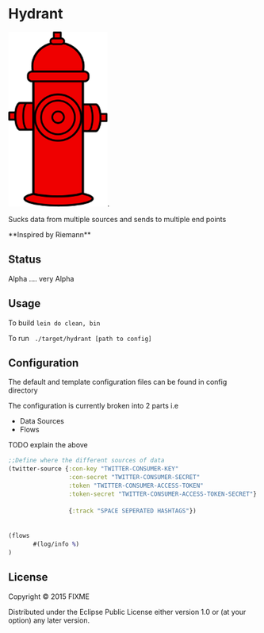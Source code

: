 # Hydrant

![Hydrant](doc/hydrant.png).

Sucks data from multiple sources and sends to multiple end points

\*\*Inspired by Riemann\*\*

## Status
Alpha .... very Alpha

## Usage

To build ``lein do clean, bin``

To run `` ./target/hydrant [path to config]``

## Configuration

The default and template configuration files can be found in config directory

The configuration is currently broken into 2 parts i.e

- Data Sources
- Flows

TODO explain the above 

```clojure
;;Define where the different sources of data
(twitter-source {:con-key "TWITTER-CONSUMER-KEY"
                 :con-secret "TWITTER-CONSUMER-SECRET"
                 :token "TWITTER-CONSUMER-ACCESS-TOKEN"
                 :token-secret "TWITTER-CONSUMER-ACCESS-TOKEN-SECRET"}

                 {:track "SPACE SEPERATED HASHTAGS"}) 

                 
(flows
       #(log/info %) 
)
```

## License

Copyright © 2015 FIXME

Distributed under the Eclipse Public License either version 1.0 or (at
your option) any later version.
